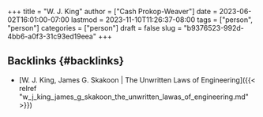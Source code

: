 +++
title = "W. J. King"
author = ["Cash Prokop-Weaver"]
date = 2023-06-02T16:01:00-07:00
lastmod = 2023-11-10T11:26:37-08:00
tags = ["person", "person"]
categories = ["person"]
draft = false
slug = "b9376523-992d-4bb6-a0f3-31c93ed19eea"
+++

## Backlinks {#backlinks}

-   [W. J. King, James G. Skakoon | The Unwritten Laws of Engineering]({{< relref "w_j_king_james_g_skakoon_the_unwritten_lawas_of_engineering.md" >}})
